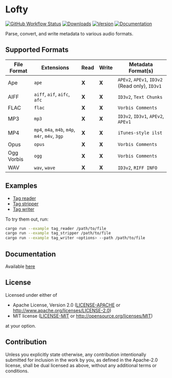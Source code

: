 # Lofty
[![GitHub Workflow Status](https://img.shields.io/github/workflow/status/Serial-ATA/lofty-rs/CI?style=for-the-badge&logo=github)](https://github.com/Serial-ATA/lofty-rs/actions/workflows/ci.yml)
[![Downloads](https://img.shields.io/crates/d/lofty?style=for-the-badge&logo=rust)](https://crates.io/crates/lofty)
[![Version](https://img.shields.io/crates/v/lofty?style=for-the-badge&logo=rust)](https://crates.io/crates/lofty)
[![Documentation](https://img.shields.io/badge/docs.rs-lofty-informational?style=for-the-badge&logo=read-the-docs)](https://docs.rs/lofty/)

Parse, convert, and write metadata to various audio formats.

## Supported Formats

| File Format | Extensions                                      | Read  | Write | Metadata Format(s)                             |
|-------------|-------------------------------------------------|-------|-------|------------------------------------------------|
| Ape         | `ape`                                           | **X** | **X** | `APEv2`, `APEv1`, `ID3v2` (Read only), `ID3v1` |
| AIFF        | `aiff`, `aif`, `aifc`, `afc`                    | **X** | **X** | `ID3v2`, `Text Chunks`                         |
| FLAC        | `flac`                                          | **X** | **X** | `Vorbis Comments`                              |
| MP3         | `mp3`                                           | **X** | **X** | `ID3v2`, `ID3v1`, `APEv2`, `APEv1`             |
| MP4         | `mp4`, `m4a`, `m4b`, `m4p`, `m4r`, `m4v`, `3gp` | **X** | **X** | `iTunes-style ilst`                            |
| Opus        | `opus`                                          | **X** | **X** | `Vorbis Comments`                              |
| Ogg Vorbis  | `ogg`                                           | **X** | **X** | `Vorbis Comments`                              |
| WAV         | `wav`, `wave`                                   | **X** | **X** | `ID3v2`, `RIFF INFO`                           |

## Examples

* [Tag reader](examples/tag_reader.rs)
* [Tag stripper](examples/tag_stripper.rs)
* [Tag writer](examples/tag_writer.rs)

To try them out, run:

```bash
cargo run --example tag_reader /path/to/file
cargo run --example tag_stripper /path/to/file
cargo run --example tag_writer <options> --path /path/to/file
```

## Documentation

Available [here](https://docs.rs/lofty)

## License

Licensed under either of

* Apache License, Version 2.0
  ([LICENSE-APACHE](LICENSE-APACHE) or http://www.apache.org/licenses/LICENSE-2.0)
* MIT license
  ([LICENSE-MIT](LICENSE-MIT) or http://opensource.org/licenses/MIT)

at your option.

## Contribution

Unless you explicitly state otherwise, any contribution intentionally submitted
for inclusion in the work by you, as defined in the Apache-2.0 license, shall be
dual licensed as above, without any additional terms or conditions.
